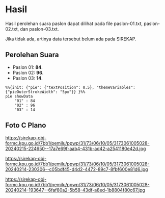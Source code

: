 # Hasil

Hasil perolehan suara paslon dapat dilihat pada file paslon-01.txt, paslon-02.txt, dan paslon-03.txt.

Jika tidak ada, artinya data tersebut belum ada pada SIREKAP.

## Perolehan Suara

 * Paslon 01: **84**.
 * Paslon 02: **96**.
 * Paslon 03: **14**.

```mermaid
%%{init: {"pie": {"textPosition": 0.5}, "themeVariables": {"pieOuterStrokeWidth": "5px"}} }%%
pie showData
    "01" : 84
    "02" : 96
    "03" : 14
```
## Foto C Plano

https://sirekap-obj-formc.kpu.go.id/7bb1/pemilu/ppwp/31/73/06/10/05/3173061005028-20240215-224650--17a7e69f-aab4-431b-ad42-a2541180e42d.jpg

https://sirekap-obj-formc.kpu.go.id/7bb1/pemilu/ppwp/31/73/06/10/05/3173061005028-20240214-230306--c05bdf45-d4d2-4472-89c7-8fbf600e81d6.jpg

https://sirekap-obj-formc.kpu.go.id/7bb1/pemilu/ppwp/31/73/06/10/05/3173061005028-20240214-193647--6faf80a2-5b58-43df-a8ed-1b8804f80c67.jpg
